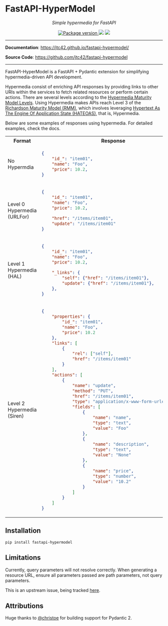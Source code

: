 # FastAPI-HyperModel

<p align="center">
    <em>Simple hypermedia for FastAPI</em>
</p>
<p align="center">
<a href="https://pypi.org/project/fastapi-utils" target="_blank">
    <img src="https://badge.fury.io/py/fastapi-hypermodel.svg" alt="Package version">
</a>
    <img src="https://img.shields.io/pypi/pyversions/fastapi-hypermodel.svg">
    <img src="https://img.shields.io/github/license/jtc42/fastapi-hypermodel.svg">
</p>

---

**Documentation**: <a href="https://jtc42.github.io/fastapi-hypermodel/" target="_blank">https://jtc42.github.io/fastapi-hypermodel/</a>

**Source Code**: <a href="https://github.com/jtc42/fastapi-hypermodel" target="_blank">https://github.com/jtc42/fastapi-hypermodel</a>

---

FastAPI-HyperModel is a FastAPI + Pydantic extension for simplifying
hypermedia-driven API development. 

Hypermedia consist of enriching API responses by providing links to other URIs
within the services to fetch related resources or perform certain actions. There
are several levels according to the [Hypermedia Maturity Model
Levels](https://8thlight.com/insights/the-hypermedia-maturity-model). Using
Hypermedia makes APIs reach Level 3 of the [Richardson Maturity Model
(RMM)](https://en.wikipedia.org/wiki/Richardson_Maturity_Model), which involves
leveraging [Hypertext As The Engine Of Application State
(HATEOAS)](https://en.wikipedia.org/wiki/HATEOAS), that is, Hypermedia.

Below are some examples of responses using hypermedia. For detailed examples,
check the docs.

<table>
<tbody>
<tr>
<th>Format</th>
<th>Response</th>
</tr>
<tr>
<td>

No Hypermdia

</td>
<td>

```json linenums="1"
{
    "id_": "item01",
    "name": "Foo",
    "price": 10.2,
}
```

</td>
</tr>
<tr>
<td>

Level 0 Hypermedia (URLFor)

</td>
<td>

```json linenums="1"
{
    "id_": "item01",
    "name": "Foo",
    "price": 10.2,

    "href": "/items/item01",
    "update": "/items/item01"
}
```

</td>
</tr>
<tr>
<td>

Level 1 Hypermedia (HAL)

</td>
<td>

```json linenums="1"
{
    "id_": "item01",
    "name": "Foo",
    "price": 10.2,

    "_links": {
        "self": {"href": "/items/item01"},
        "update": {"href": "/items/item01"},
    },
}
```

</td>
</tr>
<tr>
<td>

Level 2 Hypermedia (Siren)

</td>
<td>

```json linenums="1"
{
    "properties": {
        "id_": "item01",
        "name": "Foo",
        "price": 10.2
    },
    "links": [
        {
            "rel": ["self"],
            "href": "/items/item01"
        }
    ],
    "actions": [
        {
            "name": "update",
            "method": "PUT",
            "href": "/items/item01",
            "type": "application/x-www-form-urlencoded",
            "fields": [
                {
                    "name": "name",
                    "type": "text",
                    "value": "Foo"
                },
                {
                    "name": "description",
                    "type": "text",
                    "value": "None"
                },
                {
                    "name": "price",
                    "type": "number",
                    "value": "10.2"
                }
            ]
        }
    ]
}
```
</td>
</tr>
</tbody>
</table>

## Installation

`pip install fastapi-hypermodel`

## Limitations

Currently, query parameters will not resolve correctly. When generating a resource URL, ensure all parameters passed are path parameters, not query parameters.

This is an upstream issue, being tracked [here](https://github.com/encode/starlette/issues/560).

## Attributions

Huge thanks to [@christoe](https://github.com/christoe) for building support for Pydantic 2.


